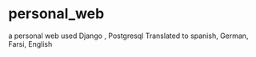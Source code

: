 # personal_web
a personal web used Django , Postgresql
Translated to spanish, German, Farsi, English 

